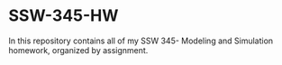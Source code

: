 # SSW-345-HW
In this repository contains all of my SSW 345- Modeling and Simulation homework, organized by assignment.
